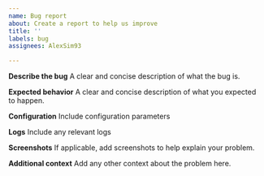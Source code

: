 ```yaml
---
name: Bug report
about: Create a report to help us improve
title: ''
labels: bug
assignees: AlexSim93

---
```


**Describe the bug**
A clear and concise description of what the bug is.

**Expected behavior**
A clear and concise description of what you expected to happen.

**Configuration**
Include configuration parameters

**Logs**
Include any relevant logs

**Screenshots**
If applicable, add screenshots to help explain your problem.

**Additional context**
Add any other context about the problem here.
